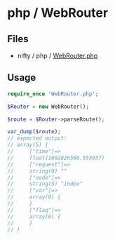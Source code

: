 # php / WebRouter

## Files

- nifty / php / [WebRouter.php](../../php/WebRouter.php)

## Usage

```php
require_once 'WebRouter.php';
```

```php
$Router = new WebRouter();
```

```php
$route = $Router->parseRoute();

var_dump($route);
// expected output:
// array(5) {
//     ["time"]=>
//     float(1662826586.555037)
//     ["request"]=>
//     string(0) ""
//     ["node"]=>
//     string(5) "index"
//     ["var"]=>
//     array(0) {
//     }
//     ["flag"]=>
//     array(0) {
//     }
// }
```
